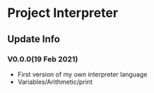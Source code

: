 # Project Interpreter

## Update Info

### V0.0.0(19 Feb 2021)
 - First version of my own interpreter language
 - Variables/Arithmetic/print